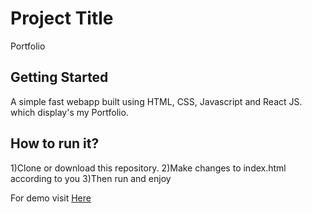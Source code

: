 # Project Title

Portfolio

## Getting Started

A simple fast webapp built using HTML, CSS, Javascript and React JS. which display's my Portfolio.

## How to run it?

1)Clone or download this repository.
2)Make changes to index.html according to you
3)Then run and enjoy

For demo visit [Here](https://harshithkumar2.github.io/react-portfolio/#/)

